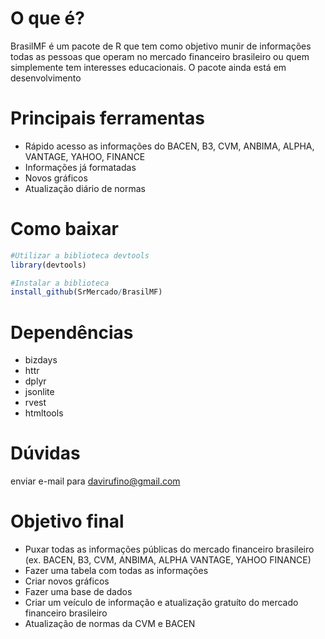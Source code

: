 # O que é?

BrasilMF é um pacote de R que tem como objetivo munir de informações todas as pessoas que operam no mercado financeiro brasileiro ou quem simplemente tem interesses educacionais. O pacote ainda está em desenvolvimento

# Principais ferramentas

* Rápido acesso as informações do BACEN, B3, CVM, ANBIMA, ALPHA, VANTAGE, YAHOO, FINANCE
* Informações já formatadas
* Novos gráficos
* Atualização diário de normas

# Como baixar

```R
#Utilizar a biblioteca devtools
library(devtools)
```
```R
#Instalar a biblioteca
install_github(SrMercado/BrasilMF)
```

# Dependências

* bizdays
* httr
* dplyr
* jsonlite
* rvest
* htmltools

# Dúvidas

enviar e-mail para davirufino@gmail.com

# Objetivo final

* Puxar todas as informações públicas do mercado financeiro brasileiro (ex. BACEN, B3, CVM, ANBIMA, ALPHA VANTAGE, YAHOO FINANCE)
* Fazer uma tabela com todas as informações
* Criar novos gráficos
* Fazer uma base de dados
* Criar um veículo de informação e atualização gratuíto do mercado financeiro brasileiro
* Atualização de normas da CVM e BACEN
